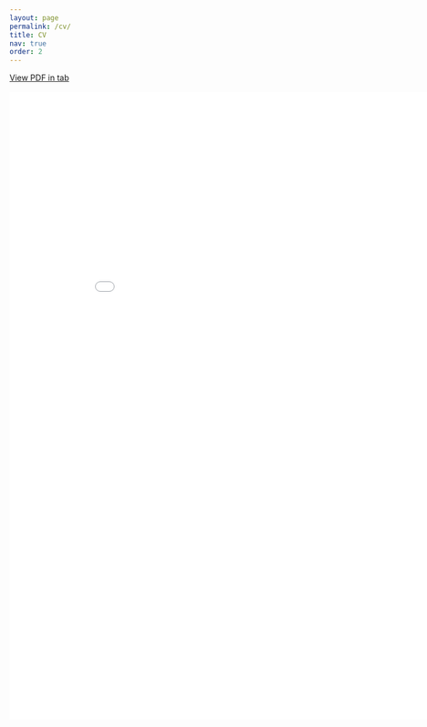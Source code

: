 ```yaml
---
layout: page
permalink: /cv/
title: CV
nav: true
order: 2
---
```

<a href="/assets/pdf/fk-langowski_cv.pdf" target="_blank">View PDF in tab</a>
<br> <br>
<embed src="/assets/pdf/fk-langowski_cv.pdf" width="900" height="1100" type="application/pdf">